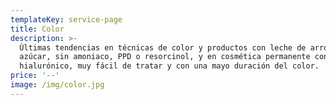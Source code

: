 ```yaml
---
templateKey: service-page
title: Color
description: >-
  Últimas tendencias en técnicas de color y productos con leche de arroz y
  azúcar, sin amoniaco, PPD o resorcinol, y en cosmética permanente con acido
  hialurónico, muy fácil de tratar y con una mayo duración del color.
price: '--'
image: /img/color.jpg
---
```


